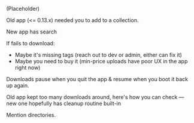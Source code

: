 
(Placeholder)

Old app (<= 0.13.x) needed you to add to a collection.

New app has search

If fails to download:

  * Maybe it's missing tags (reach out to dev or admin, either can fix it)
  * Maybe you need to buy it (min-price uploads have poor UX in the app right now)

Downloads pause when you quit the app & resume when you boot it back up again.

Old app kept too many downloads around, here's how you can check — new one hopefully
has cleanup routine built-in

Mention directories.
